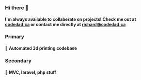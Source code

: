 ### Hi there 👋

#### I'm always available to collaberate on projects! Check me out at [codedad.ca](codedad.ca) or contact me directly at richard@codedad.ca

### Primary
#### 🔭 Automated 3d printing codebase


### Secondary
#### 🔭 MVC, laravel, php stuff

<!--
<p float="left">
  <img src="/img1.png" width="100" />
  <img src="/img2.png" width="100" /> 
  <img src="/img3.png" width="100" />
</p>

#### Some of my live demo projects

Solarized dark             |  Solarized Ocean
:-------------------------:|:-------------------------:
![](https://...Dark.png)  |  ![](https://...Ocean.png) 
-->
